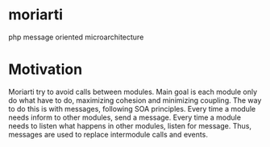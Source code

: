 # moriarti
php message oriented microarchitecture

# Motivation
Moriarti try to avoid calls between modules. Main goal is each module only do what have to do, maximizing cohesion and minimizing coupling.
The way to do this is with messages, following SOA principles. Every time a module needs inform to other modules, send a message. Every time a module needs to listen what happens in other modules, listen for message. Thus, messages are used to replace intermodule calls and events.


